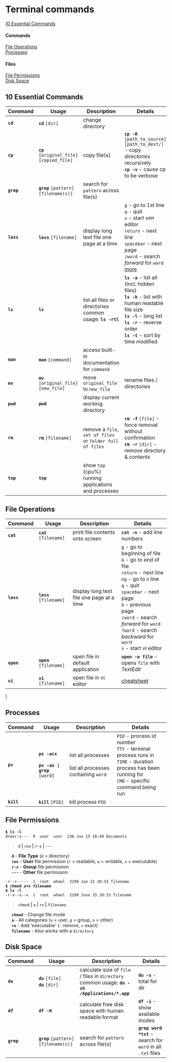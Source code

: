 # Terminal commands

[10 Essential Commands](#10-essential-commands) <br>
#### Commands
[File Operations](#file-operations) <br>
[Processes](#processes) <br>

#### Files
[File Permissions](#file-permissions) <br>
[Disk Space](#disk-space)

## **10 Essential Commands**
| Command | Usage | Description         | Details |
|---------|-------|---------------------|---------| 
| **`cd`** | **`cd`** `[dir]` | change directory | 
| **`cp`** | **`cp`** `[original_file] [copied_file]` | copy file(s) | **`cp -R`** `[path_to_source] [path_to_dest/]` - copy *directories* recursively <br> **`cp -v`** - cause cp to be verbose |
| **`grep`** | **`grep`** `[pattern] [filename(s)]` | search for `pattern` across file(s) |
| **`less`** | **`less`** `[filename]` | display long text file one page at a time | `g` - go to 1st line <br>  `q` - quit <br> `v` - start *vim* editor <br> `return` - next line <br> `spacebar` - next page <br>`/word` - search *forward* for `word` <br> [more](#less) | 
| **`ls`** | **`ls`** | list all files or directories <br> common usage: **`ls -rtl`**| **`ls -a`** - list all (incl. hidden files) <br> **`ls -h`** - list with human readable file size <br> **`ls -l`** - long list <br> **`ls -r`** - reverse order <br> **`ls -t`** - sort by time modified |
| **`man`** | **`man`** `[command]` | access built-in documentation for `command` |
| **`mv`** | **`mv`** `[original_file]` `[new_file]` | move `original_file` to `new_file` | rename files / directories 
| **`pwd`** | **`pwd`** | display current working directory 
| **`rm`** | **`rm`** `[filename]` | remove a `file`, `set of files` or `folder full of files` | **`rm -f`** `[file]` - force removal without confirmation <br>**`rm -r`** `[dir]` - remove directory & contents |
| **`top`** | **`top`** | show `top` (cpu%) running applications and processes |

## **File Operations**
| Command | Usage | Description         | Details |
|---------|-------|---------------------|---------|
| **`cat`** | **`cat`** `[filename]` | print file contents onto screen | **`cat -n`** - add line numbers | 
| **`less`** | **`less`** `[filename]` | display long text file one page at a time | <a name="less"></a>`g` - go to beginning of file <br> `G` - go to end of file <br> `return` - next line <br>  *`n`*`g` - go to *`n`* line <br> `q` - quit <br>   `spacebar` - next page <br> `b` - previous page <br>`/word` - search *forward* for `word` <br> `?word` - search *backward* for `word` <br> `v` - start *vi* editor <br> | 
| **`open`** | **`open`** `[filename]` | open file in default application | **`open -e file`** - opens `file` with *TextEdit* |
| **`vi`** | **`vi`** `[filename]` | open file in vi editor | [cheatsheet](http://michael.peopleofhonoronly.com/vim/)
| 


## **Processes**

| Command | Usage | Description         | Details |
|---------|-------|---------------------|---------|
| **`ps`**| **`ps -acx`** <br><br> **`ps -ax \| grep`** `[word]`| list all processes <br><br>list all processes containing `word`  | `PID` - process id number <br> `TTY` - terminal process runs in <br> `TIME` - duration process has been running for <br> `CMD` - specific command being run |
| **`kill`** | **`kill`** `[PID]` | kill process `PID` | 


## **File Permissions**
<pre><code><b>$ ls -l</b>
drwxr-x---  9  user  user  238 Jun 15 18:49 Documents
</code></pre>
> **`d` | `rwx` | `r-x` | `---`**

&nbsp;&nbsp;&nbsp;&nbsp;&nbsp;**`d`** - **File Type** (`d` = directory) <br>
&nbsp;&nbsp;&nbsp;&nbsp;&nbsp;**`rwx`** - **User** file permission (`r` = readable, `w` = writable, `x` = executable)<br>
&nbsp;&nbsp;&nbsp;&nbsp;&nbsp;**`r-x`** - **Group** file permission <br>
&nbsp;&nbsp;&nbsp;&nbsp;&nbsp;**`---`** - **Other** file permission


<pre><code>-r--r-----  1  root  wheel  2299 Jun 15 20:33 filename
<b>$ chmod <i>a+x filename</i>
$ ls -l</b>
-r-x--x--x  1  root  wheel  2299 June 15 20:33 filename
</code></pre>
> **`chmod` | `a` | `+x` | `filename`**

&nbsp;&nbsp;&nbsp;&nbsp;&nbsp;**`chmod`** - Change file mode <br>
&nbsp;&nbsp;&nbsp;&nbsp;&nbsp;**`a`** - All categories (`u` = user, `g` = group, `o` = other) <br>
&nbsp;&nbsp;&nbsp;&nbsp;&nbsp;**`+x`** - Add 'executable' (`-` remove, `=` exact) <br>
&nbsp;&nbsp;&nbsp;&nbsp;&nbsp;**`filename`** - Also works with a `directory`
## **Disk Space**
| Command | Usage | Description         | Details |
|---------|-------|---------------------|---------|
| **`du`** | **`du`** `[file]` <br> **`du`** `[dir]` | calculate size of `file` / files in `directory` <br> common usage: **`du -sh /Applications/*.app`** | **`du -s`** - total for dir |
| **`df`** | **`df -H`** | calculate free disk space with human readable format | **`df -i`** - show available inodes |
| **`grep`** | **`grep`** `[pattern] [filename(s)]` | search for `pattern` across file(s) | **`grep word *txt`** - search for `word` in all `.txt` files